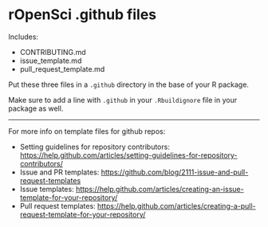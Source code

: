 rOpenSci .github files
======================

Includes:

* CONTRIBUTING.md
* issue_template.md
* pull_request_template.md

Put these three files in a `.github` directory in the base of your R package. 

Make sure to add a line with `.github` in your `.Rbuildignore` file in your package as well.

------

For more info on template files for github repos:

* Setting guidelines for repository contributors: <https://help.github.com/articles/setting-guidelines-for-repository-contributors/>
* Issue and PR templates: <https://github.com/blog/2111-issue-and-pull-request-templates>
* Issue templates: <https://help.github.com/articles/creating-an-issue-template-for-your-repository/>
* Pull request templates: <https://help.github.com/articles/creating-a-pull-request-template-for-your-repository/>
